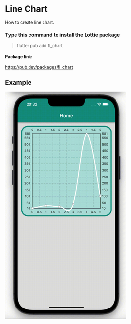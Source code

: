 # Line Chart
How to create line chart.

### Type this command to install the Lottie package
> flutter pub add fl_chart

#### Package link: 
https://pub.dev/packages/fl_chart

## Example
<img src="dist/assets/example.gif?raw=true" width="400px">